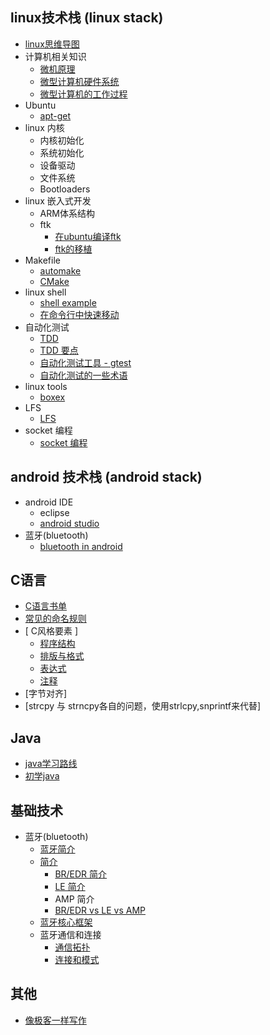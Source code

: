 

## linux技术栈 (linux stack)

* [ linux思维导图 ](./linux/linux_guide.md)
* 计算机相关知识
    * [ 微机原理 ](./linux/microcomputer_theory.md)
    * [微型计算机硬件系统](http://wjyl.csxupt.com/wjyl/OnlineClass/1.4.html)
    * [微型计算机的工作过程](http://wjyl.csxupt.com/wjyl/OnlineClass/1.5.html)
* Ubuntu
    * [ apt-get ](./linux/apt-get.md)
* linux 内核
    * 内核初始化
    * 系统初始化
    * 设备驱动
    * 文件系统
    * Bootloaders
* linux 嵌入式开发
    * ARM体系结构
    * ftk
        * [ 在ubuntu编译ftk ](./linux/ftk_build_in_Ubuntu.md)
        * [ ftk的移植 ](./linux/ftk_port_to_Ubuntu.md)
* Makefile
    * [ automake ](./linux/automake.md)
    * [ CMake ](./linux/CMake.md)
* linux shell
    * [ shell example ](./linux/shell_example.md)
    * [ 在命令行中快速移动 ](./linux/shell_fast_move.md)
* 自动化测试
    * [ TDD ](./linux/TDD.md)
    * [ TDD 要点 ](./linux/TDD_tips.md)
    * [ 自动化测试工具 - gtest ](./linux/UnitTest_gtest.md)
    * [ 自动化测试的一些术语 ](./linux/UnitTest_terminology.md)
* linux tools
    * [boxex](./linux/tools_boxes.md)
* LFS
    * [LFS](./linux/LFS.md)
* socket 编程
    * [ socket 编程](./linux/socket.md)


## android 技术栈 (android stack)

* android IDE
    * eclipse
    * [ android studio ](./android/IDE_android_studio.md)
* 蓝牙(bluetooth)
    * [ bluetooth in android ](./android/bluetooth_android.md)

## C语言

* [ C语言书单 ](./C/C_books.md)
* [ 常见的命名规则 ](./C/C_naming_rule.md)
* [ C风格要素 ]
    * [ 程序结构 ](./C/C_style_program_organization.md)
    * [ 排版与格式 ](C_style_program_format.md)
    * [ 表达式 ](./C/C_style_statement.md)
    * [ 注释 ](./C/C_style_comment.md)
* [字节对齐]
* [strcpy 与 strncpy各自的问题，使用strlcpy,snprintf来代替]

## Java

* [java学习路线](./java/java学习路线.md)
* [初学java](./java/初学java.md)

## 基础技术

* 蓝牙(bluetooth)
    * [ 蓝牙简介 ](./basic/bluetooth.md)
    * [ 简介 ](./basic/bluetooth_general_description.md)
        * [ BR/EDR 简介 ](./basic/bluetooth_overview_of_BR_EDR_operation.md)
        * [ LE 简介 ](./basic/bluetooth_overview_of_LE_operation.md)
        * AMP 简介
        * [BR/EDR vs LE vs AMP](http://www.wowotech.net.img.800cdn.com/content/uploadfile/201406/eaf01404028766.gif)
    * [ 蓝牙核心框架 ](./basic/Bluetooth_core_system_architecture.md)
    * 蓝牙通信和连接
        * [ 通信拓扑 ](./basic/bluetooth_communication_topology.md)
        * [ 连接和模式 ](./basic/bluetooth_connection_and_mode.md)

## 其他

* [像极客一样写作](./write_as_a_geek.md)


